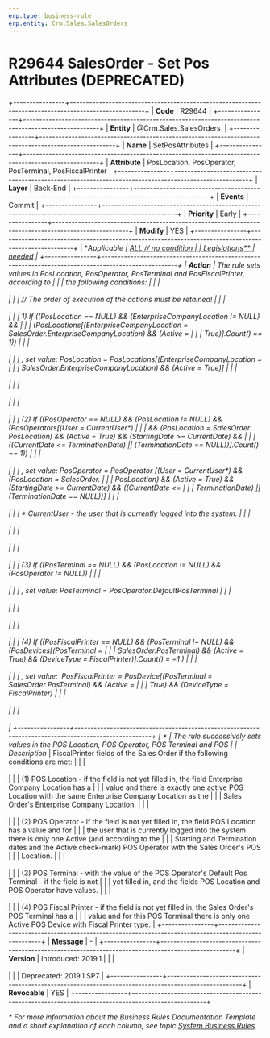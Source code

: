 ```yaml
---
erp.type: business-rule
erp.entity: Crm.Sales.SalesOrders
---
```


# R29644 SalesOrder - Set Pos Attributes (DEPRECATED)
+----------------+-----------------------------------------------------------------------------------------------------+
| **Code**       | R29644                                                                                              |
+----------------+-----------------------------------------------------------------------------------------------------+
| **Entity**     | @Crm.Sales.SalesOrders                                                                              |
+----------------+-----------------------------------------------------------------------------------------------------+
| **Name**       | SetPosAttributes                                                                                    |
+----------------+-----------------------------------------------------------------------------------------------------+
| **Attribute**  | PosLocation, PosOperator, PosTerminal, PosFiscalPrinter                                             |
+----------------+-----------------------------------------------------------------------------------------------------+
| **Layer**      | Back-End                                                                                            |
+----------------+-----------------------------------------------------------------------------------------------------+
| **Events**     | Commit                                                                                              |
+----------------+-----------------------------------------------------------------------------------------------------+
| **Priority**   | Early                                                                                               |
+----------------+-----------------------------------------------------------------------------------------------------+
| **Modify**     | YES                                                                                                 |
+----------------+-----------------------------------------------------------------------------------------------------+
| **Applicable   | [ALL // no condition                                                                                |
| Legislations** | needed](xref:applicable-legislations)                                                               |
+----------------+-----------------------------------------------------------------------------------------------------+
| **Action**     | The rule sets values in PosLocation, PosOperator, PosTerminal and PosFiscalPrinter, according to    |
|                | the following conditions:                                                                           |
|                | <br/><br/>                                                                                          |
|                | // The order of execution of the actions must be retained!                                          |
|                | <br/><br/>                                                                                          |
|                | 1\) If ((PosLocation == NULL) && (EnterpriseCompanyLocation != NULL) &&                             |
|                | (PosLocations\[(EnterpriseCompanyLocation = SalesOrder.EnterpriseCompanyLocation) && (Active =      |
|                | True)\].Count() == 1))                                                                              |
|                | <br/><br/>                                                                                          |
|                | , set value: PosLocation = PosLocations\[(EnterpriseCompanyLocation =                               |
|                | SalesOrder.EnterpriseCompanyLocation) && (Active = True)\]                                          |
|                | <br/><br/>                                                                                          |
|                | <br/><br/>                                                                                          |
|                | <br/><br/>                                                                                          |
|                | \(2\) If ((PosOperator == NULL) && (PosLocation != NULL) && (PosOperators\[(User = CurrentUser\*)   |
|                | && (PosLocation = SalesOrder. PosLocation) && (Active = True) && (StartingDate \>= CurrentDate) &&  |
|                | ((CurrentDate \<= TerminationDate) \|\| (TerminationDate == NULL))\].Count() == 1))                 |
|                | <br/><br/>                                                                                          |
|                | , set value: PosOperator = PosOperator \[(User = CurrentUser\*) && (PosLocation = SalesOrder.       |
|                | PosLocation) && (Active = True) && (StartingDate \>= CurrentDate) && ((CurrentDate \<=              |
|                | TerminationDate) \|\| (TerminationDate == NULL))\]                                                  |
|                | <br/><br/>                                                                                          |
|                | \* CurrentUser - the user that is currently logged into the system.                                 |
|                | <br/><br/>                                                                                          |
|                | <br/><br/>                                                                                          |
|                | <br/><br/>                                                                                          |
|                | \(3\) If ((PosTerminal == NULL) && (PosLocation != NULL) && (PosOperator != NULL))                  |
|                | <br/><br/>                                                                                          |
|                | , set value: PosTerminal = PosOperator.DefaultPosTerminal                                           |
|                | <br/><br/>                                                                                          |
|                | <br/><br/>                                                                                          |
|                | <br/><br/>                                                                                          |
|                | \(4\) If ((PosFiscalPrinter == NULL) && (PosTerminal != NULL) && (PosDevices\[(PosTerminal =        |
|                | SalesOrder.PosTerminal) && (Active = True) && (DeviceType = FiscalPrinter)\].Count() = =1 )         |
|                | <br/><br/>                                                                                          |
|                | , set value:  PosFiscalPrinter = PosDevice\[(PosTerminal = SalesOrder.PosTerminal) && (Active =     |
|                | True) && (DeviceType = FiscalPrinter)                                                               |
|                | <br/><br/>                                                                                          |
|                | <br/><br/>                                                                                          |
+----------------+-----------------------------------------------------------------------------------------------------+
| *              | The rule successively sets values in the POS Location, POS Operator, POS Terminal and POS           |
| *Description** | FiscalPrinter fields of the Sales Order if the following conditions are met:                        |
|                | <br/><br/>                                                                                          |
|                | (1) POS Location - if the field is not yet filled in, the field Enterprise Company Location has a   |
|                | value and there is exactly one active POS Location with the same Enterprise Company Location as the |
|                | Sales Order\'s Enterprise Company Location.                                                         |
|                | <br/><br/>                                                                                          |
|                | \(2\) POS Operator - if the field is not yet filled in, the field POS Location has a value and for  |
|                | the user that is currently logged into the system there is only one Active (and according to the    |
|                | Starting and Termination dates and the Active check-mark) POS Operator with the Sales Order\'s POS  |
|                | Location.                                                                                           |
|                | <br/><br/>                                                                                          |
|                | (3) POS Terminal - with the value of the POS Operator\'s Default Pos Terminal - if the field is not |
|                | yet filled in, and the fields POS Location and POS Operator have values.                            |
|                | <br/><br/>                                                                                          |
|                | (4) POS Fiscal Printer - if the field is not yet filled in, the Sales Order\'s POS Terminal has a   |
|                | value and for this POS Terminal there is only one Active POS Device with Fiscal Printer type.       |
+----------------+-----------------------------------------------------------------------------------------------------+
| **Message**    | \-                                                                                                  |
+----------------+-----------------------------------------------------------------------------------------------------+
| **Version**    | Introduced: 2019.1                                                                                  |
|                | <br/><br/>                                                                                          |
|                | Deprecated: 2019.1 SP7                                                                              |
+----------------+-----------------------------------------------------------------------------------------------------+
| **Revocable**  | YES                                                                                                 |
+----------------+-----------------------------------------------------------------------------------------------------+

*\* For more information about the Business Rules Documentation Template and a short explanation of each column, see
topic [System Business Rules](../templates/template-description-system-business-rules.md).*
